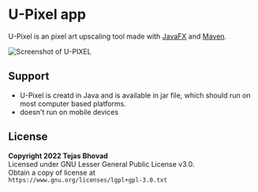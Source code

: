 # U-Pixel app

U-Pixel is an pixel art upscaling tool made with [JavaFX](https://openjfx.io/) and [Maven](https://maven.apache.org/).

![Screenshot of U-PIXEL](https://i.postimg.cc/nhkH15DV/ss.png)

## Support

- U-Pixel is creatd in Java and is available in jar file, which should run on most computer based platforms.
- doesn't run on mobile devices

## License

**Copyright 2022 Tejas Bhovad**
<br>
Licensed under GNU Lesser General Public License v3.0. <br> Obtain a copy of license at  <br>
`https://www.gnu.org/licenses/lgpl+gpl-3.0.txt`
